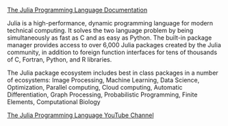[The Julia Programming Language Documentation](https://julialang.org)

Julia is a high-performance, dynamic programming language for modern technical computing. It solves the two language problem by being simultaneously as fast as C and as easy as Python. The built-in package manager provides access to over 6,000 Julia packages created by the Julia community, in addition to foreign function interfaces for tens of thousands of C, Fortran, Python, and R libraries.

The Julia package ecosystem includes best in class packages in a number of ecosystems: Image Processing, Machine Learning, Data Science, Optimization, Parallel computing, Cloud computing, Automatic Differentiation, Graph Processing, Probabilistic Programming, Finite Elements, Computational Biology

[The Julia Programming Language YouTube Channel](www.youtube.com/@TheJuliaLanguage)
